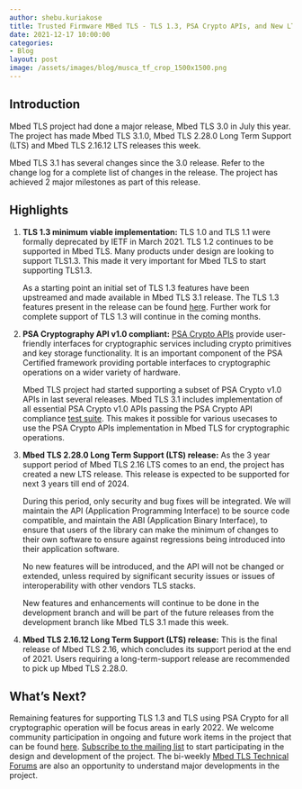 ```yaml
---
author: shebu.kuriakose
title: Trusted Firmware MBed TLS - TLS 1.3, PSA Crypto APIs, and New LTS 
date: 2021-12-17 10:00:00
categories:
- Blog
layout: post
image: /assets/images/blog/musca_tf_crop_1500x1500.png
---
```


Introduction
------------

Mbed TLS project had done a major release, Mbed TLS 3.0 in July this year. The project has made Mbed
TLS 3.1.0, Mbed TLS 2.28.0 Long Term Support (LTS) and Mbed TLS 2.16.12 LTS releases this week.

Mbed TLS 3.1 has several changes since the 3.0 release. Refer to the change log for a complete list of
changes in the release. The project has achieved 2 major milestones as part of this release.

Highlights 
----------

1. **TLS 1.3 minimum viable implementation:** TLS 1.0 and TLS 1.1 were formally deprecated by IETF in March 2021. TLS 1.2 continues to be supported in Mbed TLS. Many products under design are looking to support TLS1.3. This made it very important for Mbed TLS to start supporting TLS1.3.

    As a starting point an initial set of TLS 1.3 features have been upstreamed and made available in Mbed TLS 3.1 release. The TLS 1.3 features present in the release can be found [here](https://github.com/ARMmbed/mbedtls/blob/v3.1.0/ChangeLog). Further work for complete support of TLS 1.3 will continue in the coming months. 

2. **PSA Cryptography API v1.0 compliant:** [PSA Crypto APIs](https://developer.arm.com/documentation/ihi0086/latest/) provide user-friendly interfaces for cryptographic services including crypto primitives and key storage functionality.  It is an important component of the PSA Certified framework providing portable interfaces to cryptographic operations on a wider variety of hardware. 

    Mbed TLS project had started supporting a subset of PSA Crypto v1.0 APIs in last several releases. Mbed TLS 3.1 includes implementation of all essential PSA Crypto v1.0 APIs passing the PSA Crypto API compliance [test suite](https://github.com/ARM-software/psa-arch-tests). This makes it possible for various usecases to use the PSA Crypto APIs implementation in Mbed TLS for cryptographic operations.

3. **Mbed TLS 2.28.0 Long Term Support (LTS) release:** As the 3 year support period of Mbed TLS 2.16 LTS comes to an end, the project has created a new LTS release. This release is expected to be supported for next 3 years till end of 2024. 

    During this period, only security and bug fixes will be integrated. We will maintain the API (Application Programming Interface) to be source code compatible, and maintain the ABI (Application Binary Interface), to ensure that users of the library can make the minimum of changes to their own software to ensure against regressions being introduced into their application software.

    No new features will be introduced, and the API will not be changed or extended, unless required by significant security issues or issues of interoperability with other vendors TLS stacks.

    New features and enhancements will continue to be done in the development branch and will be part of the future releases from the development branch like Mbed TLS 3.1 made this week.
    
4. **Mbed TLS 2.16.12 Long Term Support (LTS) release:** This is the final release of Mbed TLS 2.16, which concludes its support period at the end of 2021. Users requiring a long-term-support release are recommended to pick up Mbed TLS 2.28.0.

What’s Next?
-----------
Remaining features for supporting TLS 1.3 and TLS using PSA Crypto for all cryptographic operation will be focus areas in early 2022. We welcome community participation in ongoing and future work items in the project that can be found [here](https://github.com/orgs/ARMmbed/projects/18). [Subscribe to the mailing list](https://lists.trustedfirmware.org/mailman/listinfo/mbed-tls) to start participating in the design and development of the project. The bi-weekly [Mbed TLS Technical Forums](https://www.trustedfirmware.org/meetings/mbed-tls-technical-forum/) are also an opportunity to understand major developments in the project.
